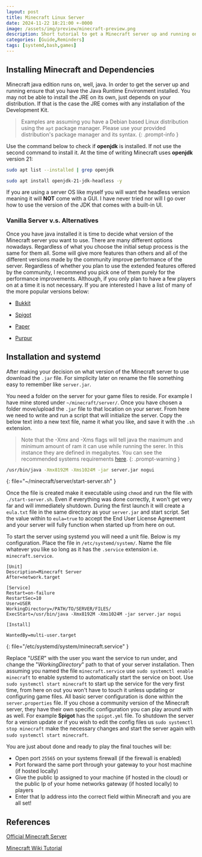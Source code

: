 ```yaml
---
layout: post
title: Minecraft Linux Server
date: 2024-11-22 18:21:00 +-0000
image: /assets/img/preview/minecraft-preview.png
description: Short tutorial to get a Minecraft server up and running on Linux.
categories: [Guide,Reminders]
tags: [systemd,bash,games]
---
```


## Installing Minecraft and Dependencies

Minecraft java edition runs on, well, java. In order to get the server up and running ensure that you have the Java Runtime Environment installed. You may not be able to install the JRE on its own, just depends on your distribution. If that is the case the JRE comes with any installation of the Development Kit.

> Examples are assuming you have a Debian based Linux distribution using the `apt` package manager. Please use your provided distribution's package manager and its syntax.
{: .prompt-info }

Use the command below to check if __openjdk__ is installed. If not use the second command to install it. At the time of writing Minecraft uses __openjdk__ version 21:

```bash
sudo apt list --installed | grep openjdk

sudo apt install openjdk-21-jdk-headless -y
```

If you are using a server OS like myself you will want the headless version meaning it will __NOT__ come with a GUI. I have never tried nor will I go over how to use the version of the JDK that comes with a built-in UI.

### Vanilla Server v.s. Alternatives

Once you have java installed it is time to decide what version of the Minecraft server you want to use. There are many different options nowadays. Regardless of what you choose the initial setup process is the same for them all. Some will give more features than others and all of the different versions made by the community improve performance of the server. Regardless of whether you plan to use the extended features offered by the community, I recommend you pick one of them purely for the performance improvements. Although, if you only plan to have a few players on at a time it is not necessary. If you are interested I have a list of many of the more popular versions below:

* [Bukkit](https://dev.bukkit.org/)

* [Spigot](https://www.spigotmc.org/)

* [Paper](https://papermc.io/)

* [Purpur](https://purpurmc.org/)

## Installation and systemd

After making your decision on what version of the Minecraft server to use download the `.jar` file. For simplicity later on rename the file something easy to remember like `server.jar`. 

You need a folder on the server for your game files to reside. For example I have mine stored under `~/minecraft/server/`. Once you have chosen a folder move/upload the `.jar` file to that location on your server. From here we need to write and run a script that will initialize the server. Copy the below text into a new text file, name it what you like, and save it with the `.sh` extension.

> Note that the -Xmx and -Xms flags will tell java the maximum and minimum amount of ram it can use while running the serer. In this instance they are defined in megabytes. You can see the recommended systems requirements [here](https://minecraft.fandom.com/wiki/Server/Requirements/Dedicated).
{: .prompt-warning }

```bash
/usr/bin/java -Xmx8192M -Xms1024M -jar server.jar nogui
```
{: file="~/minecraft/server/start-server.sh" }

Once the file is created make it executable using `chmod` and run the file with `./start-server.sh`. Even if everything was done correctly, it won't get very far and will immediately shutdown. During the first launch it will create a `eula.txt` file in the same directory as your `server.jar` and start script. Set the value within to `eula=true` to accept the End User License Agreement and your server will fully function when started up from here on out.

To start the server using systemd you will need a unit file. Below is my configuration. Place the file in `/etc/systemd/system/`. Name the file whatever you like so long as it has the `.service` extension i.e. `minecraft.service`.

```
[Unit]
Description=Minecraft Server
After=network.target

[Service]
Restart=on-failure
RestartSec=10
User=USER
WorkingDirectory=/PATH/TO/SERVER/FILES/
ExecStart=/usr/bin/java -Xmx8192M -Xms1024M -jar server.jar nogui

[Install]

WantedBy=multi-user.target
```
{: file="/etc/systemd/system/minecraft.service" }

Replace "_USER_" with the user you want the service to run under, and change the "_WorkingDirectory_" path to that of your server installation. Then assuming you named the file `minecraft.service` use `sudo systemctl enable minecraft` to enable systemd to automatically start the service on boot. Use `sudo systemctl start minecraft` to start up the service for the very first time, from here on out you won't have to touch it unless updating or configuring game files. All basic server configuration is done within the `server.properties` file. If you chose a community version of the Minecraft server, they have their own specific configuration you can play around with as well. For example __Spigot__ has the `spigot.yml` file. To shutdown the server for a version update or if you wish to edit the config files us `sudo systemctl stop minecraft` make the necessary changes and start the server again with `sudo systemctl start minecraft`.

You are just about done and ready to play the final touches will be:

* Open port `25565` on your systems firewall (if the firewall is enabled)
* Port forward the same port through your gateway to your host machine (if hosted locally)
* Give the public Ip assigned to your machine (if hosted in the cloud) or the public Ip of your home networks gateway (if hosted locally) to players
* Enter that Ip address into the correct field within Minecraft and you are all set! 

## References

[Official Minecraft Server](https://www.minecraft.net/en-us/download/server)

[Minecraft Wiki Tutorial](https://minecraft.wiki/w/Tutorials/Setting_up_a_server)
